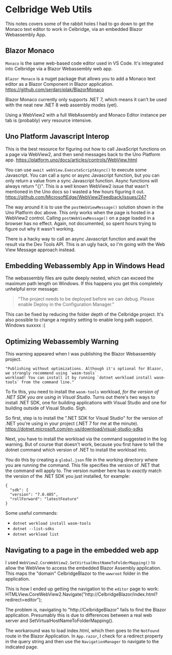 # Celbridge Web Utils

This notes covers some of the rabbit holes I had to go down to get the Monaco text editor to work in Celbridge, via an 
embedded Blazor Webassembly App.

## Blazor Monaco

`Monaco` is the same web-based code editor used in VS Code. It's integrated into Celbridge via a Blazor Webassembly 
web app.

`Blazor Monaco` is a nuget package that allows you to add a Monaco text editor as a Blazor Component in Blazor 
application. https://github.com/serdarciplak/BlazorMonaco

Blazor Monaco currently only supports .NET 7, which means it can't be used with the neat new .NET 8 web
assembly modes (yet).

Using a WebView2 with a full WebAssembly and Monaco Editor instance per tab is (probably) very resource intensive.

## Uno Platform Javascript Interop

This is the best resource for figuring out how to call JavaScript functions on a page via WebView2, and then send 
messages back to the Uno Platform app.
https://platform.uno/docs/articles/controls/WebView.html

You can use `await webView.ExecuteScriptAsync()` to execute some Javascript. You can call a sync or async Javascript
function, but you can only return a value from a sync Javascript function. Async functions will always return "{}".
This is a well known WebView2 issue that wasn't mentioned in the Uno docs so I wasted a few hours figuring it out.
https://github.com/MicrosoftEdge/WebView2Feedback/issues/247

The way around it is to use the `postWebViewMessage()` solution shown in the Uno Platform doc above. This only works
when the page is hosted in a WebView2 control. Calling `postWebViewMessage()` on a page loaded in a browser has no 
effect. Again, not documented, so spent hours trying to figure out why it wasn't working.

There is a hacky way to call an async Javascript function and await the result via the Dev Tools API. This is an
ugly hack, so I'm going with the Web View Message approach instead.

## Embedding Webassembly App in Windows Head

The webassembly files are quite deeply nested, which can exceed the maximum path length on Windows.
If this happens you get this completely unhelpful error message:
> "The project needs to be deployed before we can debug. Please enable Deploy in the Configuration Manager."

This can be fixed by reducing the folder depth of the Celbridge project. It's also possible to change a registry 
setting to enable long path support. Windows suxxxx :(

## Optimizing Webassembly Warning

This warning appeared when I was publishing the Blazor Webassembly project.

```
"Publishing without optimizations. Although it's optional for Blazor, we strongly recommend using `wasm-tools` 
workload! You can install it by running `dotnet workload install wasm-tools` from the command line."
```

To fix this, you need to install the `wasm-tools` workload, _for the version of .NET SDK you are using in Visual 
Studio_. Turns out there's two ways to install .NET SDK, one for building applications with Visual Studio and one for 
building outside of Visual Studio. Sigh.

So first, step is to install the ".NET SDK for Visual Studio" for the version of .NET you're using in your project 
(.NET 7 for me at the minute). https://dotnet.microsoft.com/en-us/download/visual-studio-sdks

Next, you have to install the workload via the command suggested in the log warning. But of course that doesn't work, 
because you first have to tell the dotnet command which version of .NET to install the workload into. 

You do this by creating a `global.json` file in the working directory where you are running the command. This file 
specifies the version of .NET that the command will apply to. The version number here has to _exactly_ match the 
version of the .NET SDK you just installed, for example:

```
{
  "sdk": {
  "version": "7.0.405",
  "rollForward": "latestFeature"
}
```

Some useful commands:

- `dotnet workload install wasm-tools`
- `dotnet --list-sdks`
- `dotnet workload list`

## Navigating to a page in the embedded web app

I used `WebView2.CoreWebView2.SetVirtualHostNameToFolderMapping()` to allow the WebView to access the embedded 
Blazor Assembly application. This maps the "domain" CelbridgeBlazor to the `wwwroot` folder in the application.

This is how I ended up getting the navigation to the `editor` page to work:
HTMLView.CoreWebView2.Navigate("http://CelbridgeBlazor/index.html?redirect=editor");

The problem is, navigating to "http://CelbridgeBlazor" fails to find the Blazor application. Presumably this is due to 
differences between a real web server and SetVirtualHostNameToFolderMapping().

The workaround was to load index.html, which then goes to the `NotFound` route in the Blazor Application. 
In `App.razor`, I check for a redirect property in the query string and then use the `NavigationManager` to navigate 
to the indicated page. 




